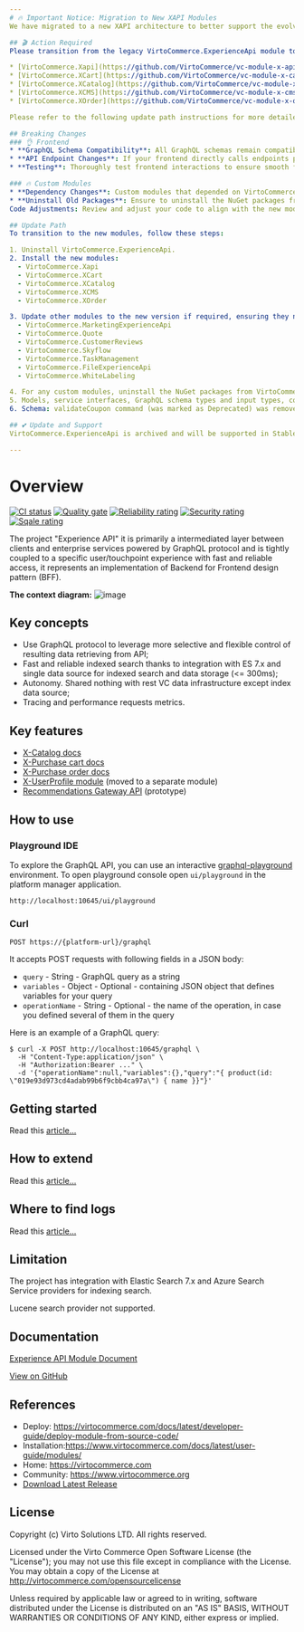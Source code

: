 ```yaml
---
# 🔥 Important Notice: Migration to New XAPI Modules
We have migrated to a new XAPI architecture to better support the evolving needs of our business API with GraphQL. The VirtoCommerce.ExperienceApi module has been replaced with a suite of new, more specialized modules. This change is part of our effort to simplify business API development and streamline our release cycle.

## 🎬 Action Required
Please transition from the legacy VirtoCommerce.ExperienceApi module to the new modules listed below:

* [VirtoCommerce.Xapi](https://github.com/VirtoCommerce/vc-module-x-api): Core business API module.
* [VirtoCommerce.XCart](https://github.com/VirtoCommerce/vc-module-x-cart): Handles cart-related functionalities.
* [VirtoCommerce.XCatalog](https://github.com/VirtoCommerce/vc-module-x-catalog): Manages catalog-related operations.
* [VirtoCommerce.XCMS](https://github.com/VirtoCommerce/vc-module-x-cms): Content management system integration.
* [VirtoCommerce.XOrder](https://github.com/VirtoCommerce/vc-module-x-order): Manages order processing.

Please refer to the following update path instructions for more detailed guidance on updating the new modules.

## Breaking Changes
### 👌 Frontend
* **GraphQL Schema Compatibility**: All GraphQL schemas remain compatible, so no frontend modifications are required directly due to schema changes. *(Note: deprecated mutation `valdateCoupon` was removed. Use `validateCoupon` query instead)*.
* **API Endpoint Changes**: If your frontend directly calls endpoints provided by VirtoCommerce.ExperienceApi, verify and update the endpoint URLs to match the new module structure if necessary.
* **Testing**: Thoroughly test frontend interactions to ensure smooth functionality with the new backend modules.

### 🔥 Custom Modules
* **Dependency Changes**: Custom modules that depended on VirtoCommerce.ExperienceApi will need to be updated to depend on the appropriate new modules (VirtoCommerce.Xapi, VirtoCommerce.XCart, VirtoCommerce.XCatalog, VirtoCommerce.XCMS, VirtoCommerce.XOrder).
* **Uninstall Old Packages**: Ensure to uninstall the NuGet packages from VirtoCommerce.ExperienceApi and replace them with the new packages.
Code Adjustments: Review and adjust your code to align with the new module structures and namespaces.

## Update Path
To transition to the new modules, follow these steps:

1. Uninstall VirtoCommerce.ExperienceApi.
2. Install the new modules:
  - VirtoCommerce.Xapi
  - VirtoCommerce.XCart
  - VirtoCommerce.XCatalog
  - VirtoCommerce.XCMS
  - VirtoCommerce.XOrder

3. Update other modules to the new version if required, ensuring they now depend on VirtoCommerce.Xapi:
  - VirtoCommerce.MarketingExperienceApi
  - VirtoCommerce.Quote
  - VirtoCommerce.CustomerReviews
  - VirtoCommerce.Skyflow
  - VirtoCommerce.TaskManagement
  - VirtoCommerce.FileExperienceApi
  - VirtoCommerce.WhiteLabeling

4. For any custom modules, uninstall the NuGet packages from VirtoCommerce.ExperienceApi and replace them with the new ones.
5. Models, service interfaces, GraphQL schema types and input types, commands, queries and aggregates are moved to respective Core projects of the new modules (XCatalog.Core. XCart.Core, etc) with namespaces adjusted. Data projects contain service implementations, command and query builders, command and query handlers, and middleware.
6. Schema: validateCoupon command (was marked as Deprecated) was removed, use validateCoupon query.

## 💕 Update and Support
VirtoCommerce.ExperienceApi is archived and will be supported in Stable 8 and Stable 9 releases. Future developments will focus on the new VirtoCommerce.Xapi and related modules. The latest Edge release has adopted the new modules.

---
```


# Overview

[![CI status](https://github.com/VirtoCommerce/vc-module-experience-api/workflows/Module%20CI/badge.svg?branch=dev)](https://github.com/VirtoCommerce/vc-module-experience-api/actions?query=workflow%3A"Module+CI") [![Quality gate](https://sonarcloud.io/api/project_badges/measure?project=VirtoCommerce_vc-module-experience-api&metric=alert_status&branch=dev)](https://sonarcloud.io/dashboard?id=VirtoCommerce_vc-module-experience-api) [![Reliability rating](https://sonarcloud.io/api/project_badges/measure?project=VirtoCommerce_vc-module-experience-api&metric=reliability_rating&branch=dev)](https://sonarcloud.io/dashboard?id=VirtoCommerce_vc-module-experience-api) [![Security rating](https://sonarcloud.io/api/project_badges/measure?project=VirtoCommerce_vc-module-experience-api&metric=security_rating&branch=dev)](https://sonarcloud.io/dashboard?id=VirtoCommerce_vc-module-experience-api) [![Sqale rating](https://sonarcloud.io/api/project_badges/measure?project=VirtoCommerce_vc-module-experience-api&metric=sqale_rating&branch=dev)](https://sonarcloud.io/dashboard?id=VirtoCommerce_vc-module-experience-api)

The project "Experience API" it is primarily a intermediated layer between clients and enterprise  services powered by GraphQL protocol and is tightly coupled to a specific user/touchpoint  experience with fast and reliable access, it represents an implementation of Backend for Frontend design pattern (BFF).

**The context diagram:**
![image](https://user-images.githubusercontent.com/7566324/84039908-38258300-a9a2-11ea-9421-2c51462d69af.png)

## Key concepts
- Use GraphQL protocol to leverage more selective and flexible control of resulting data retrieving from API;
- Fast and reliable indexed search thanks to integration with ES 7.x  and single data source for indexed search and data storage (<= 300ms);
- Autonomy. Shared nothing with rest VC data infrastructure except index data source;
- Tracing and performance requests metrics.

## Key features
- [X-Catalog docs](./docs/x-catalog-reference.md)
- [X-Purchase cart docs](./docs/x-purchase-cart-reference.md)
- [X-Purchase order docs](./docs/x-purchase-order-reference.md)
- [X-UserProfile module](https://github.com/VirtoCommerce/vc-module-profile-experience-api) (moved to a separate module)
- [Recommendations Gateway API](./docs/gateway-api-reference.md) (prototype)

## How to use
### Playground IDE
To explore the GraphQL API, you can use an interactive  [graphql-playground](https://github.com/prisma-labs/graphql-playground) environment.
To open playground console open  `ui/playground` in the platform manager application.
```
http://localhost:10645/ui/playground
```
### Curl
```curl
POST https://{platform-url}/graphql
```
It accepts POST requests with following fields in a JSON body:
- `query` - String - GraphQL query as a string
- `variables` - Object - Optional - containing JSON object that defines variables for your query
- `operationName` - String - Optional - the name of the operation, in case you defined several of them in the query

Here is an example of a GraphQL query:
```curl
$ curl -X POST http://localhost:10645/graphql \
  -H "Content-Type:application/json" \
  -H "Authorization:Bearer ..." \
  -d '{"operationName":null,"variables":{},"query":"{ product(id: \"019e93d973cd4adab99b6f9cbb4ca97a\") { name }}"}'
```
## Getting started
Read this [article...](docs/getting-started.md)

## How to extend
Read this [article...](docs/x-api-extensions.md)

## Where to find logs
Read this [article...](docs/application-insights-integration.md)

## Limitation

The project has integration with Elastic Search 7.x and Azure Search Service providers for indexing search.

Lucene search provider not supported.
## Documentation

[Experience API Module Document](/docs/index.md)

[View on GitHub](https://github.com/VirtoCommerce/vc-module-experience-api)

## References
* Deploy: https://virtocommerce.com/docs/latest/developer-guide/deploy-module-from-source-code/
* Installation:https://www.virtocommerce.com/docs/latest/user-guide/modules/
* Home: https://virtocommerce.com
* Community: https://www.virtocommerce.org
* [Download Latest Release](https://github.com/VirtoCommerce/vc-module-experience-api/releases)

## License
Copyright (c) Virto Solutions LTD.  All rights reserved.

Licensed under the Virto Commerce Open Software License (the "License"); you
may not use this file except in compliance with the License. You may
obtain a copy of the License at http://virtocommerce.com/opensourcelicense

Unless required by applicable law or agreed to in writing, software
distributed under the License is distributed on an "AS IS" BASIS,
WITHOUT WARRANTIES OR CONDITIONS OF ANY KIND, either express or
implied.
